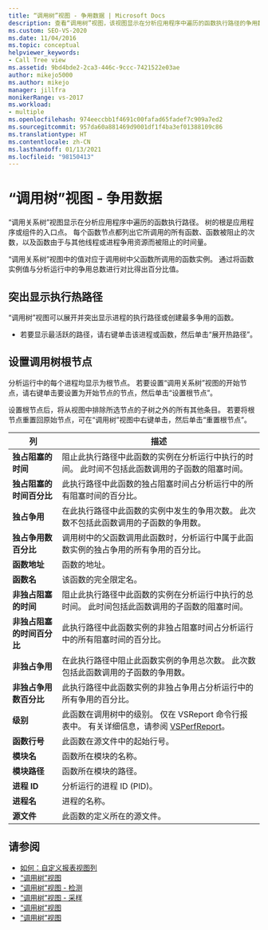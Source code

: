 ```yaml
---
title: “调用树”视图 - 争用数据 | Microsoft Docs
description: 查看“调用树”视图，该视图显示在分析应用程序中遍历的函数执行路径的争用数据。
ms.custom: SEO-VS-2020
ms.date: 11/04/2016
ms.topic: conceptual
helpviewer_keywords:
- Call Tree view
ms.assetid: 9bd4bde2-2ca3-446c-9ccc-7421522e03ae
author: mikejo5000
ms.author: mikejo
manager: jillfra
monikerRange: vs-2017
ms.workload:
- multiple
ms.openlocfilehash: 974eeccbb1f4691c00fafad65fadef7c909a7ed2
ms.sourcegitcommit: 957da60a881469d9001df1f4ba3ef01388109c86
ms.translationtype: HT
ms.contentlocale: zh-CN
ms.lasthandoff: 01/13/2021
ms.locfileid: "98150413"
---
```

# <a name="call-tree-view---contention-data"></a>“调用树”视图 - 争用数据
“调用关系树”视图显示在分析应用程序中遍历的函数执行路径。 树的根是应用程序或组件的入口点。 每个函数节点都列出它所调用的所有函数、函数被阻止的次数，以及函数由于与其他线程或进程争用资源而被阻止的时间量。

 “调用关系树”视图中的值对应于调用树中父函数所调用的函数实例。 通过将函数实例值与分析运行中的争用总数进行对比得出百分比值。

## <a name="highlight-the-execution-hot-path"></a>突出显示执行热路径
 “调用树”视图可以展开并突出显示进程的执行路径或创建最多争用的函数。

- 若要显示最活跃的路径，请右键单击该进程或函数，然后单击“展开热路径”。

## <a name="set-the-call-tree-root-node"></a>设置调用树根节点
 分析运行中的每个进程均显示为根节点。 若要设置“调用关系树”视图的开始节点，请右键单击要设置为开始节点的节点，然后单击“设置根节点”。

 设置根节点后，将从视图中排除所选节点的子树之外的所有其他条目。 若要将根节点重置回原始节点，可在“调用树”视图中右键单击，然后单击“重置根节点”。

|列|描述|
|------------|-----------------|
|**独占阻塞的时间**|阻止此执行路径中此函数的实例在分析运行中执行的时间。 此时间不包括此函数调用的子函数的阻塞时间。|
|**独占阻塞的时间百分比**|此执行路径中此函数的独占阻塞时间占分析运行中的所有阻塞时间的百分比。|
|**独占争用**|在此执行路径中此函数的实例中发生的争用次数。 此次数不包括此函数调用的子函数的争用数。|
|**独占争用数百分比**|调用树中的父函数调用此函数时，分析运行中属于此函数实例的独占争用的所有争用的百分比。|
|**函数地址**|函数的地址。|
|**函数名**|该函数的完全限定名。|
|**非独占阻塞的时间**|阻止此执行路径中此函数的实例在分析运行中执行的总时间。 此时间包括此函数调用的子函数的阻塞时间。|
|**非独占阻塞的时间百分比**|此执行路径中此函数实例的非独占阻塞时间占分析运行中的所有阻塞时间的百分比。|
|**非独占争用**|在此执行路径中阻止此函数实例的争用总次数。 此次数包括此函数调用的子函数的争用数。|
|**非独占争用数百分比**|此执行路径中此函数实例的非独占争用占分析运行中的所有争用的百分比。|
|**级别**|此函数在调用树中的级别。 仅在 VSReport 命令行报表中。 有关详细信息，请参阅 [VSPerfReport](../profiling/vsperfreport.md)。|
|**函数行号**|此函数在源文件中的起始行号。|
|**模块名**|函数所在模块的名称。|
|**模块路径**|函数所在模块的路径。|
|**进程 ID**|分析运行的进程 ID (PID)。|
|**进程名**|进程的名称。|
|**源文件**|此函数的定义所在的源文件。|

## <a name="see-also"></a>请参阅
- [如何：自定义报表视图列](../profiling/how-to-customize-report-view-columns.md)
- [“调用树”视图](../profiling/call-tree-view.md)
- [“调用树”视图 - 检测](../profiling/call-tree-view-dotnet-memory-instrumentation-data.md)
- [“调用树”视图 - 采样](../profiling/call-tree-view-dotnet-memory-sampling-data.md)
- [“调用树”视图](../profiling/call-tree-view-instrumentation-data.md)
- [“调用树”视图](../profiling/call-tree-view-sampling-data.md)
